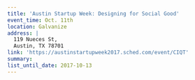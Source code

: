 ```yaml
---
title: 'Austin Startup Week: Designing for Social Good'
event_time: Oct. 11th
location: Galvanize
address: |
  119 Nueces St,
  Austin, TX 78701
link: 'https://austinstartupweek2017.sched.com/event/CIQT'
summary:
list_until_date: 2017-10-13
---
```

